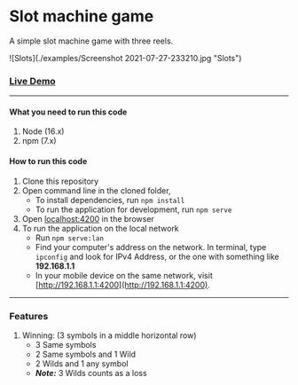 # Slot machine game
A simple slot machine game with three reels.

![Slots](./examples/Screenshot 2021-07-27-233210.jpg "Slots")

### [Live Demo](https://pixi-slot-game.herokuapp.com/ "Slot game")

---

#### What you need to run this code
1. Node (16.x)
2. npm (7.x)

#### How to run this code
1. Clone this repository
2. Open command line in the cloned folder,
   - To install dependencies, run ```npm install```
   - To run the application for development, run ```npm serve```
3. Open [localhost:4200](http://localhost:4200/) in the browser
4. To run the application on the local network
   - Run ```npm serve:lan```
   - Find your computer's address on the network. In terminal, type ```ipconfig``` and look for IPv4 Address, or the one with something like **192.168.1.1**
   - In your mobile device on the same network, visit [http://192.168.1.1:4200](http://192.168.1.1:4200).
   
---

### Features
1. Winning: (3 symbols in a middle horizontal row)
   - 3 Same symbols
   - 2 Same symbols and 1 Wild
   - 2 Wilds and 1 any symbol
   - _**Note:**_ 3 Wilds counts as a loss
